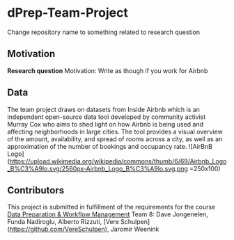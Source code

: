 # dPrep-Team-Project
Change repository name to something related to research question

## Motivation
__Research question__
Motivation: Write as though if you work for Airbnb

## Data
The team project draws on datasets from Inside Airbnb which is an independent open-source data tool developed by community activist Murray Cox who aims to shed light on how Airbnb is being used and affecting neighborhoods in large cities. The tool provides a visual overview of the amount, availability, and spread of rooms across a city, as well as an approximation of the number of bookings and occupancy rate.
![AirBnB Logo](https://upload.wikimedia.org/wikipedia/commons/thumb/6/69/Airbnb_Logo_B%C3%A9lo.svg/2560px-Airbnb_Logo_B%C3%A9lo.svg.png =250x100)

## Contributors
This project is submitted in fulfillment of the requirements for the course [Data Preparation & Workflow Management](https://dprep.hannesdatta.com/)
Team 8: Dave Jongenelen, Funda Nadiroglu, Alberto Rizzuti, [Vere Schulpen] (https://github.com/VereSchulpen), Jaromir Weenink
